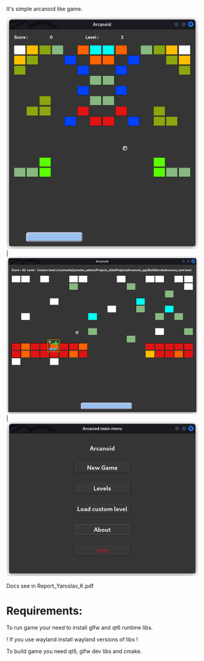 It's simple arcanoid like game.

![Screenshot](https://github.com/I-love-linux-12-31/Arcanoid_CPP/blob/main/Report_doc/scr1.png)|
![Screenshot](https://github.com/I-love-linux-12-31/Arcanoid_CPP/blob/main/Report_doc/scr2.png)|
![Screenshot](https://github.com/I-love-linux-12-31/Arcanoid_CPP/blob/main/Report_doc/scr3.png)

Docs see in Report_Yaroslav_K.pdf

# Requirements:
To run game your need to install glfw and qt6 runtime libs.

! If you use wayland install wayland versions of libs !

To build game you need qt6, glfw dev libs and cmake.
